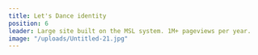 ```yaml
---
title: Let's Dance identity
position: 6
leader: Large site built on the MSL system. 1M+ pageviews per year.
image: "/uploads/Untitled-21.jpg"
---
```


